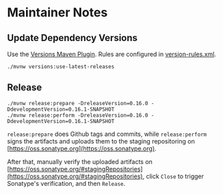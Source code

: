 # Maintainer Notes

## Update Dependency Versions

Use the [Versions Maven Plugin](https://www.mojohaus.org/versions-maven-plugin/index.html). Rules are configured in [version-rules.xml](version-rules.xml).

```
./mvnw versions:use-latest-releases
```

## Release

```
./mvnw release:prepare -DreleaseVersion=0.16.0 -DdevelopmentVersion=0.16.1-SNAPSHOT
./mvnw release:perform -DreleaseVersion=0.16.0 -DdevelopmentVersion=0.16.1-SNAPSHOT
```

`release:prepare` does Github tags and commits, while `release:perform` signs the artifacts and uploads them to the staging repositoring on [https://oss.sonatype.org](https://oss.sonatype.org).

After that, manually verify the uploaded artifacts on [https://oss.sonatype.org/#stagingRepositories](https://oss.sonatype.org/#stagingRepositories), click `Close` to trigger Sonatype's verification, and then `Release`.
